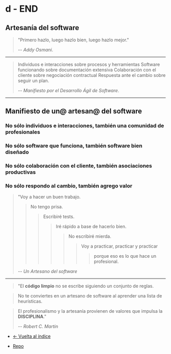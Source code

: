 # d - END

## Artesanía del software

> "Primero hazlo, luego hazlo bien, luego hazlo mejor."
>
> -- _Addy Osmani_.

---

> Individuos e interacciones sobre procesos y herramientas
> Software funcionando sobre documentación extensiva
> Colaboración con el cliente sobre negociación contractual
> Respuesta ante el cambio sobre seguir un plan.
>
> -- _Manifiesto por el Desarrollo Ágil de Software_.

---

## Manifiesto de un@ artesan@ del software

### No sólo individuos e interacciones, también una comunidad de profesionales

### No sólo software que funciona, también software bien diseñado

### No sólo colaboración con el cliente, también asociaciones productivas

### No sólo respondo al cambio, también agrego valor

> "Voy a hacer un buen trabajo.
>
> > No tengo prisa.
> >
> > > Escribiré tests.
> > >
> > > > Iré rápido a base de hacerlo bien.
> > > >
> > > > > No escribiré mierda.
> > > > >
> > > > > > Voy a practicar, practicar y practicar
> > > > > >
> > > > > > > porque eso es lo que hace un profesional.
>
> -- _Un Artesano del software_

---

> "El **código limpio** no se escribe siguiendo un conjunto de reglas.

> No te conviertes en un artesano de software al aprender una lista de heurísticas.

> El profesionalismo y la artesanía provienen de valores que impulsa la **DISCIPLINA**."
>
> -- _Robert C. Martin_

- [<- Vuelta al índice ](./)

- [Repo](https://github.com/AcademiaBinaria/CleanCode)
